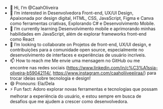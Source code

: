 - 👋 Hi, I’m @CaahOliveira
- 👀 I’m interested in Desenvolvedora Front-end, UX/UI Design, Apaixonada por design digital, HTML, CSS, JavaScript, Figma e Canva como ferramentas criativas, Explorando C# e Desenvolvimento Mobile.
- 🌱 I’m currently learning Desenvolvimento mobile e aprimorando minhas habilidades em JavaScript, além de explorar frameworks front-end como React
- 💞️ I’m looking to collaborate on Projetos de front-end, UX/UI design, e contribuições para a comunidade open source, especialmente no desenvolvimento de interfaces e experiências de usuário incríveis.
- 📫 How to reach me Me envie uma mensagem no GitHub ou me encontre nas redes sociais (https://www.linkedin.com/in/c%C3%A1ssia-oliveira-b59042114/, https://www.instagram.com/caaholiiveeiiraa/) para trocar ideias sobre tecnologia e design!
- 😄 Pronouns: Ela/Dela
- ⚡ Fun fact: Adoro explorar novas ferramentas e tecnologias que possam melhorar a experiência do usuário, e estou sempre em busca de desafios que me ajudem a crescer como desenvolvedora.

<!---
CaahOliveira/CaahOliveira is a ✨ special ✨ repository because its `README.md` (this file) appears on your GitHub profile.
You can click the Preview link to take a look at your changes.
--->
